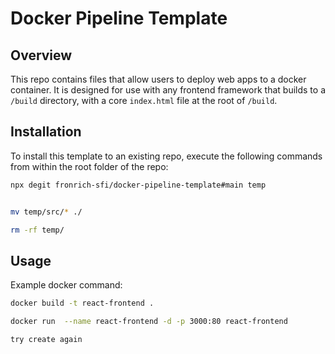 # Docker Pipeline Template

## Overview

This repo contains files that allow users to deploy web apps to a docker container. It is designed for use with any frontend framework that builds to a `/build` directory, with a core `index.html` file at the root of `/build`.

## Installation

To install this template to an existing repo, execute the following commands from within the root folder of the repo:

```sh
npx degit fronrich-sfi/docker-pipeline-template#main temp


mv temp/src/* ./

rm -rf temp/

```

## Usage

Example docker command:

```sh
docker build -t react-frontend .

docker run  --name react-frontend -d -p 3000:80 react-frontend

try create again
```
